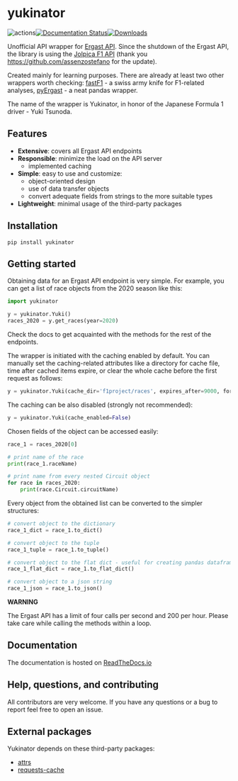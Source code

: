 # yukinator
![actions](https://github.com/BrozenSenpai/yukinator/actions/workflows/python-package.yml/badge.svg)[![Documentation Status](https://readthedocs.org/projects/yukinator/badge/?version=latest)](https://yukinator.readthedocs.io/en/latest/?badge=latest)[![Downloads](https://static.pepy.tech/badge/yukinator)](https://pepy.tech/project/yukinator)

Unofficial API wrapper for [Ergast API](http://ergast.com/mrd/). Since the shutdown of the Ergast API, the library is using the [Jolpica F1 API](https://github.com/jolpica/jolpica-f1) (thank you https://github.com/assenzostefano for the update).

Created mainly for learning purposes. There are already at least two other wrappers worth checking: [fastF1](https://github.com/theOehrly/Fast-F1) -  a swiss army knife for F1-related analyses, [pyErgast](https://github.com/weiranyu/pyErgast) - a neat pandas wrapper.

The name of the wrapper is Yukinator, in honor of the Japanese Formula 1 driver - Yuki Tsunoda.

## Features
- **Extensive**: covers all Ergast API endpoints
- **Responsible**: minimize the load on the API server
    - implemented caching
- **Simple**: easy to use and customize:
    - object-oriented design
    - use of data transfer objects
    - convert adequate fields from strings to the more suitable types
- **Lightweight**: minimal usage of the third-party packages

## Installation
```
pip install yukinator
 ```

## Getting started
Obtaining data for an Ergast API endpoint is very simple. For example, you can get a list of race objects from the 2020 season like this:
```python
import yukinator

y = yukinator.Yuki()
races_2020 = y.get_races(year=2020)
```
Check the docs to get acquainted with the methods for the rest of the endpoints.

The wrapper is initiated with the caching enabled by default. You can manually set the caching-related attributes like a directory for cache file, time after cached items expire, or clear the whole cache before the first request as follows:
```python
y = yukinator.Yuki(cache_dir='f1project/races', expires_after=9000, force_clear=True)
```
The caching can be also disabled (strongly not recommended):
```python
y = yukinator.Yuki(cache_enabled=False)
```
Chosen fields of the object can be accessed easily:
```python
race_1 = races_2020[0]

# print name of the race
print(race_1.raceName)

# print name from every nested Circuit object
for race in races_2020:
    print(race.Circuit.circuitName)
```
Every object from the obtained list can be converted to the simpler structures:
```python
# convert object to the dictionary
race_1_dict = race_1.to_dict()

# convert object to the tuple
race_1_tuple = race_1.to_tuple()

# convert object to the flat dict - useful for creating pandas dataframes
race_1_flat_dict = race_1.to_flat_dict() 

# convert object to a json string
race_1_json = race_1.to_json()
```

**WARNING**

The Ergast API has a limit of four calls per second and 200 per hour. Please take care while calling the methods within a loop.

## Documentation
The documentation is hosted on [ReadTheDocs.io](https://yukinator.readthedocs.io/en/latest/)

## Help, questions, and contributing
All contributors are very welcome. If you have any questions or a bug to report feel free to open an issue.

## External packages
Yukinator depends on these third-party packages:
* [attrs](https://www.attrs.org/en/stable/)
* [requests-cache](https://requests-cache.readthedocs.io/en/stable/)